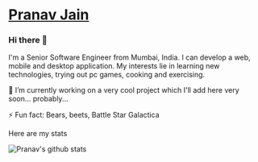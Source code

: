 # [Pranav Jain](https://pranavj1001.github.io/)

### Hi there 👋

I'm a Senior Software Engineer from Mumbai, India. I can develop a web, mobile and desktop application. My interests lie in learning new technologies, trying out pc games, cooking and exercising.

🔭 I’m currently working on a very cool project which I'll add here very soon... probably...

⚡ Fun fact: Bears, beets, Battle Star Galactica

Here are my stats

![Pranav's github stats](https://github-readme-stats.vercel.app/api?username=pranavj1001&count_private=true&show_icons=true)

<!--
**pranavj1001/pranavj1001** is a ✨ _special_ ✨ repository because its `README.md` (this file) appears on your GitHub profile.

Here are some ideas to get you started:

- 🔭 I’m currently working on ...
- 🌱 I’m currently learning ...
- 👯 I’m looking to collaborate on ...
- 🤔 I’m looking for help with ...
- 💬 Ask me about ...
- 📫 How to reach me: ...
- 😄 Pronouns: ...
- ⚡ Fun fact: ...
-->
